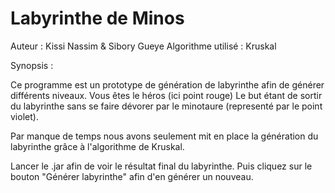 # Labyrinthe de Minos

Auteur : Kissi Nassim & Sibory Gueye
Algorithme utilisé : Kruskal

Synopsis : 

Ce programme est un prototype de génération de labyrinthe afin de générer différents niveaux. Vous êtes le héros (ici point rouge) Le but étant de sortir du labyrinthe sans se faire dévorer par le minotaure (representé par le point violet). 

Par manque de temps nous avons seulement mit en place la génération du labyrinthe grâce à l'algorithme de Kruskal. 

Lancer le .jar afin de voir le résultat final du labyrinthe. Puis cliquez sur le bouton "Générer labyrinthe" afin d'en générer un nouveau.